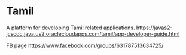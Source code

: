 # Tamil
A platform for developing Tamil related applications.
https://javas2-jcscdc.java.us2.oraclecloudapps.com/tamil/app-developer-guide.html

FB page
https://www.facebook.com/groups/631787513634725/
